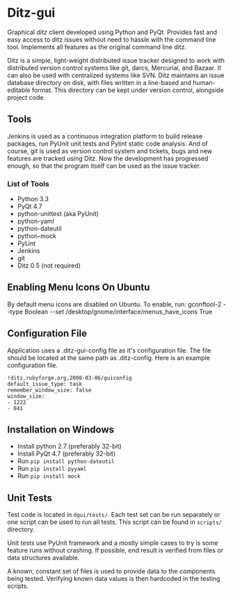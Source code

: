 # Ditz-gui

Graphical *ditz* client developed using Python and PyQt. Provides
fast and easy access to ditz issues without need to hassle with the
command line tool. Implements all features as the original command
line ditz.

Ditz is a simple, light-weight distributed issue tracker designed
to work with distributed version control systems like git, darcs,
Mercurial, and Bazaar. It can also be used with centralized systems
like SVN. Ditz maintains an issue database directory on disk, with
files written in a line-based and human-editable format. This
directory can be kept under version control, alongside project code.


## Tools

Jenkins is used as a continuous integration platform to build
release packages, run PyUnit unit tests and Pylint static code analysis.
And of course, git is used as version control system and tickets, bugs
and new features are tracked using Ditz. Now the development has progressed
enough, so that the program itself can be used as the issue tracker.


### List of Tools

 - Python 3.3
 - PyQt 4.7
 - python-unittest (aka PyUnit)
 - python-yaml
 - python-dateutil
 - python-mock
 - PyLint
 - Jenkins
 - git
 - Ditz 0.5 (not required)


## Enabling Menu Icons On Ubuntu

By default menu icons are disabled on Ubuntu.
To enable, run:
    gconftool-2 --type Boolean --set /desktop/gnome/interface/menus_have_icons True


## Configuration File

Application uses a .ditz-gui-config file as it's configuration file.
The file should be located at the same path as .ditz-config.
Here is an example configuration file.

    !ditz.rubyforge.org,2008-03-06/guiconfig
    default_issue_type: task
    remember_window_size: false
    window_size:
    - 1222
    - 841


## Installation on Windows

  - Install python 2.7 (preferably 32-bit)
  - Install PyQt 4.7 (preferably 32-bit)
  - Run `pip install python-dateutil`
  - Run `pip install pyyaml`
  - Run `pip install mock`


## Unit Tests

Test code is located in `dgui/tests/`. Each test set can be run
separately or one script can be used to run all tests. This
script can be found in `scripts/` directory.

Unit tests use PyUnit framework and a mostly simple cases to
try is some feature runs without crashing. If possible, end
result is verified from files or data structures available.

A known, constant set of files is used to provide data to the
components being tested. Verifying known data values is then
hardcoded in the testing scripts.

